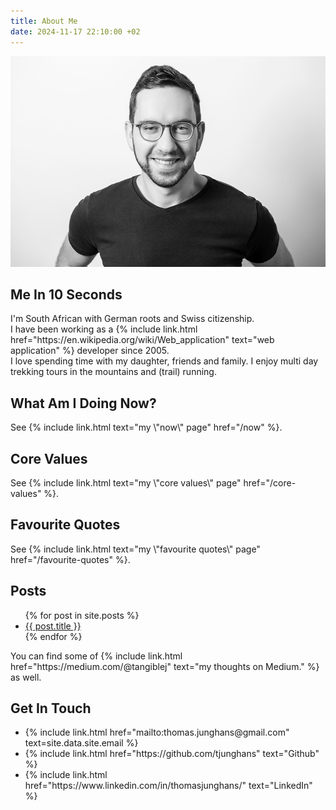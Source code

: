 ```yaml
---
title: About Me
date: 2024-11-17 22:10:00 +02
---
```

<img src="/assets/img/thomas-junghans_web_sw.jpg" alt="Photo of me" class="lg:w-1/2 w-full" />

## Me In 10 Seconds
<p class="my-4">
  I'm South African with German roots and Swiss citizenship. <br /> I have been working as a
  {% include link.html href="https://en.wikipedia.org/wiki/Web_application" text="web application" %}
  developer since 2005.<br /> I love spending time with my daughter, friends and family. I enjoy multi day
  trekking tours in the mountains and (trail) running.
</p>

## What Am I Doing Now?
<p class="my-4">See {% include link.html text="my \"now\" page" href="/now" %}.</p>

## Core Values
<p class="my-4">See {% include link.html text="my \"core values\" page" href="/core-values" %}.</p>

## Favourite Quotes
<p class="my-4">See {% include link.html text="my \"favourite quotes\" page" href="/favourite-quotes" %}.</p>

## Posts
<ul class="px-4 mb-2">
  {% for post in site.posts %}
  <li class="list-disc">
    <a class="underline text-primary" href="{{ post.url }}">{{ post.title }}</a>
  </li>
  {% endfor %}
</ul>

<p class="my-4">You can find some of {% include link.html href="https://medium.com/@tangiblej" text="my
  thoughts on Medium." %} as well.</p>

## Get In Touch
<ul class="px-4">
  <li class="list-disc">
    {% include link.html href="mailto:thomas.junghans@gmail.com" text=site.data.site.email %}
  </li>
  <li class="list-disc">{% include link.html href="https://github.com/tjunghans" text="Github" %}</li>
  <li class="list-disc">
    {% include link.html href="https://www.linkedin.com/in/thomasjunghans/" text="LinkedIn" %}
  </li>
</ul>